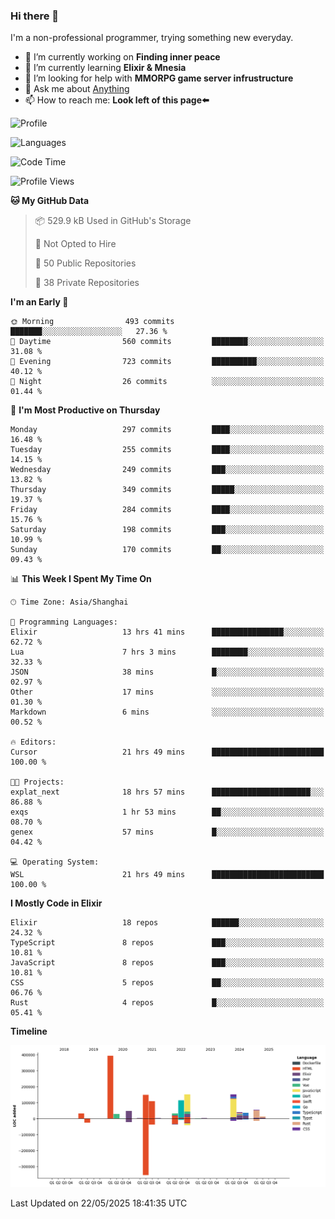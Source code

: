 ### Hi there 👋

I'm a non-professional programmer, trying something new everyday.

<!--
**dyzdyz010/dyzdyz010** is a ✨ _special_ ✨ repository because its `README.md` (this file) appears on your GitHub profile.
-->

- 🔭 I’m currently working on **Finding inner peace**
- 🌱 I’m currently learning **Elixir & Mnesia**
- 🤔 I’m looking for help with **MMORPG game server infrustructure**
- 💬 Ask me about [Anything](https://github.com/dyzdyz010/dyzdyz010/issues)
- 📫 How to reach me: **Look left of this page⬅️**

<!-- - 👯 I’m looking to collaborate on
- 😄 Pronouns: ...
- ⚡ Fun fact: ...
 -->
 
![Profile](https://github-readme-stats.vercel.app/api?username=dyzdyz010&count_private=true&show_icons=true&theme=dracula)

![Languages](https://github-readme-stats.vercel.app/api/top-langs/?username=dyzdyz010&layout=compact&theme=dracula)

<!--START_SECTION:waka-->
![Code Time](http://img.shields.io/badge/Code%20Time-1%2C981%20hrs%2050%20mins-blue)

![Profile Views](http://img.shields.io/badge/Profile%20Views-0-blue)

**🐱 My GitHub Data** 

> 📦 529.9 kB Used in GitHub's Storage 
 > 
> 🚫 Not Opted to Hire
 > 
> 📜 50 Public Repositories 
 > 
> 🔑 38 Private Repositories 
 > 
**I'm an Early 🐤** 

```text
🌞 Morning                493 commits         ███████░░░░░░░░░░░░░░░░░░   27.36 % 
🌆 Daytime                560 commits         ████████░░░░░░░░░░░░░░░░░   31.08 % 
🌃 Evening                723 commits         ██████████░░░░░░░░░░░░░░░   40.12 % 
🌙 Night                  26 commits          ░░░░░░░░░░░░░░░░░░░░░░░░░   01.44 % 
```
📅 **I'm Most Productive on Thursday** 

```text
Monday                   297 commits         ████░░░░░░░░░░░░░░░░░░░░░   16.48 % 
Tuesday                  255 commits         ████░░░░░░░░░░░░░░░░░░░░░   14.15 % 
Wednesday                249 commits         ███░░░░░░░░░░░░░░░░░░░░░░   13.82 % 
Thursday                 349 commits         █████░░░░░░░░░░░░░░░░░░░░   19.37 % 
Friday                   284 commits         ████░░░░░░░░░░░░░░░░░░░░░   15.76 % 
Saturday                 198 commits         ███░░░░░░░░░░░░░░░░░░░░░░   10.99 % 
Sunday                   170 commits         ██░░░░░░░░░░░░░░░░░░░░░░░   09.43 % 
```


📊 **This Week I Spent My Time On** 

```text
🕑︎ Time Zone: Asia/Shanghai

💬 Programming Languages: 
Elixir                   13 hrs 41 mins      ████████████████░░░░░░░░░   62.72 % 
Lua                      7 hrs 3 mins        ████████░░░░░░░░░░░░░░░░░   32.33 % 
JSON                     38 mins             █░░░░░░░░░░░░░░░░░░░░░░░░   02.97 % 
Other                    17 mins             ░░░░░░░░░░░░░░░░░░░░░░░░░   01.30 % 
Markdown                 6 mins              ░░░░░░░░░░░░░░░░░░░░░░░░░   00.52 % 

🔥 Editors: 
Cursor                   21 hrs 49 mins      █████████████████████████   100.00 % 

🐱‍💻 Projects: 
explat_next              18 hrs 57 mins      ██████████████████████░░░   86.88 % 
exqs                     1 hr 53 mins        ██░░░░░░░░░░░░░░░░░░░░░░░   08.70 % 
genex                    57 mins             █░░░░░░░░░░░░░░░░░░░░░░░░   04.42 % 

💻 Operating System: 
WSL                      21 hrs 49 mins      █████████████████████████   100.00 % 
```

**I Mostly Code in Elixir** 

```text
Elixir                   18 repos            ██████░░░░░░░░░░░░░░░░░░░   24.32 % 
TypeScript               8 repos             ███░░░░░░░░░░░░░░░░░░░░░░   10.81 % 
JavaScript               8 repos             ███░░░░░░░░░░░░░░░░░░░░░░   10.81 % 
CSS                      5 repos             ██░░░░░░░░░░░░░░░░░░░░░░░   06.76 % 
Rust                     4 repos             █░░░░░░░░░░░░░░░░░░░░░░░░   05.41 % 
```



**Timeline**

![Lines of Code chart](https://raw.githubusercontent.com/dyzdyz010/dyzdyz010/master/assets/bar_graph.png)


 Last Updated on 22/05/2025 18:41:35 UTC
<!--END_SECTION:waka-->
